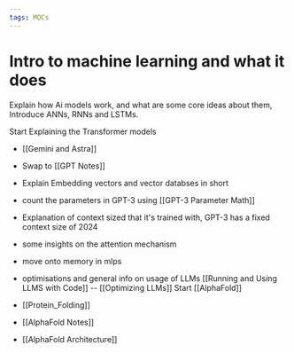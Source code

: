 ```yaml
---
tags: MOCs
---
```

# Intro to machine learning and what it does

Explain how Ai models work, and what are some core ideas about them, Introduce ANNs, RNNs and LSTMs. 

Start Explaining the Transformer models
 - [[Gemini and Astra]]
 - Swap to [[GPT Notes]] 
 - Explain Embedding vectors and vector databses in short
 - count the parameters in GPT-3 using [[GPT-3 Parameter Math]]
 - Explanation of context sized that it's trained with, GPT-3 has a fixed context size of 2024
 - some insights on the attention mechanism
 - move onto memory in mlps
 - optimisations and general info on usage of LLMs [[Running and Using LLMS with Code]]  -- [[Optimizing LLMs]] 
Start [[AlphaFold]]

- [[Protein_Folding]] 
- [[AlphaFold Notes]]
- [[AlphaFold Architecture]]
